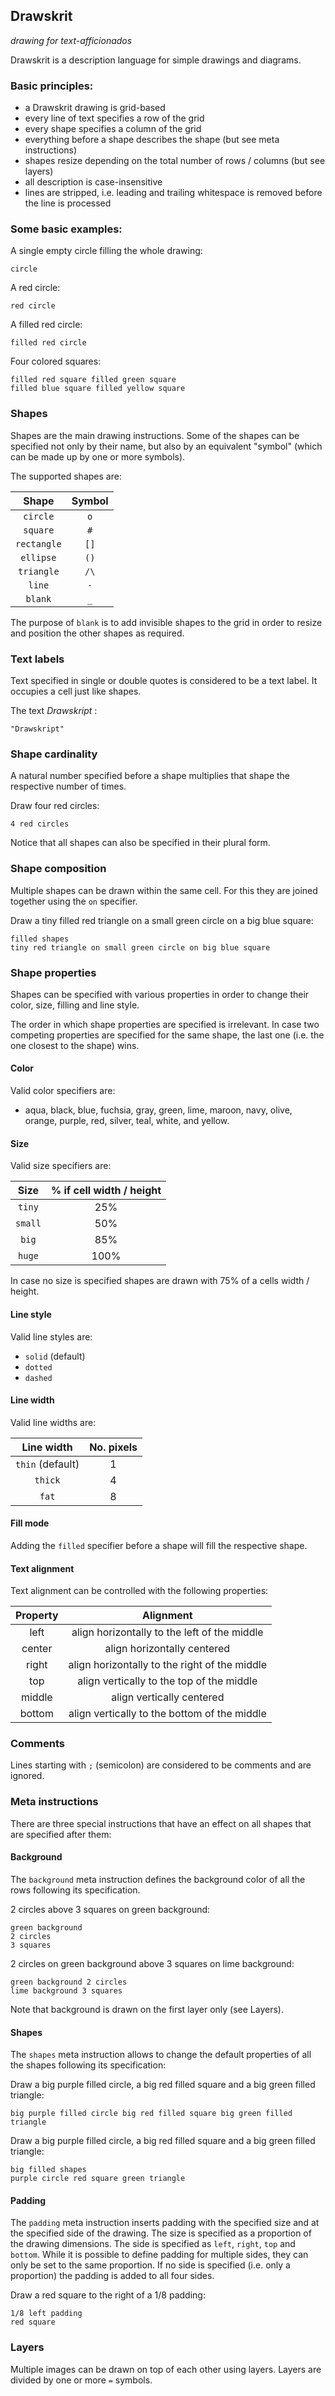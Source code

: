 ## Drawskrit
_drawing for text-afficionados_

Drawskrit is a description language for simple drawings and diagrams.


### Basic principles:

* a Drawskrit drawing is grid-based
* every line of text specifies a row of the grid
* every shape specifies a column of the grid
* everything before a shape describes the shape (but see meta instructions)
* shapes resize depending on the total number of rows / columns (but see layers)
* all description is case-insensitive
* lines are stripped, i.e. leading and trailing whitespace is removed before the line is processed

### Some basic examples:

A single empty circle filling the whole drawing:

```
circle
```

A red circle:

```
red circle
```

A filled red circle:

```
filled red circle
```

Four colored squares:

```
filled red square filled green square
filled blue square filled yellow square
```


### Shapes

Shapes are the main drawing instructions. Some of the shapes can be specified not only by their name, but also by an equivalent "symbol" (which can be made up by one or more symbols).

The supported shapes are:

Shape       | Symbol
:----------:|:------:
`circle`    | `o`
`square`    | `#`
`rectangle` | `[]`
`ellipse`   | `()`
`triangle`  | `/\`
`line`      | `-`
`blank`     | `_`

The purpose of `blank` is to add invisible shapes to the grid in order to resize and position the other shapes as required.


### Text labels

Text specified in single or double quotes is considered to be a text label. It occupies a cell just like shapes.

The text _Drawskript_ :

```
"Drawskript"
```


### Shape cardinality

A natural number specified before a shape multiplies that shape the respective number of times.

Draw four red circles:

```
4 red circles
```

Notice that all shapes can also be specified in their plural form.


### Shape composition

Multiple shapes can be drawn within the same cell. For this they are joined together using the `on` specifier.

Draw a tiny filled red triangle on a small green circle on a big blue square:

```
filled shapes
tiny red triangle on small green circle on big blue square
```


### Shape properties

Shapes can be specified with various properties in order to change their color, size, filling and line style.

The order in which shape properties are specified is irrelevant. In case two competing properties are specified for the same shape, the last one (i.e. the one closest to the shape) wins.

#### Color

Valid color specifiers are:

* aqua, black, blue, fuchsia, gray, green, lime, maroon, navy, olive, orange, purple, red, silver, teal, white, and yellow.

#### Size

Valid size specifiers are:

Size | % if cell width / height
:---:|:------:
`tiny` | 25%
`small` | 50%
`big`   | 85%
`huge` | 100%

In case no size is specified shapes are drawn with 75% of a cells width / height.

#### Line style

Valid line styles are:

* `solid` (default)
* `dotted`
* `dashed`

#### Line width

Valid line widths are:

Line width | No. pixels
:---------:|:-------:
`thin` (default) | 1
`thick` | 4
`fat` | 8

#### Fill mode

Adding the `filled` specifier before a shape will fill the respective shape.

#### Text alignment

Text alignment can be controlled with the following properties:

Property | Alignment
:------: | :-------:
left     | align horizontally to the left of the middle
center   | align horizontally centered
right    | align horizontally to the right of the middle
top      | align vertically to the top of the middle
middle   | align vertically centered
bottom   | align vertically to the bottom of the middle


### Comments

Lines starting with `;` (semicolon) are considered to be comments and are ignored.


### Meta instructions

There are three special instructions that have an effect on all shapes that are specified after them:

#### Background

The `background` meta instruction defines the background color of all the rows following its specification.

2 circles above 3 squares on green background:

```
green background
2 circles
3 squares
```

2 circles on green background above 3 squares on lime background:

```
green background 2 circles
lime background 3 squares
```

Note that background is drawn on the first layer only (see Layers).

#### Shapes

The `shapes` meta instruction allows to change the default properties of all the shapes following its specification:

Draw a big purple filled circle, a big red filled square and a big green filled triangle:

```
big purple filled circle big red filled square big green filled triangle
```

Draw a big purple filled circle, a big red filled square and a big green filled triangle:

```
big filled shapes
purple circle red square green triangle
```

#### Padding

The `padding` meta instruction inserts padding with the specified size and at the specified side of the drawing. The size is specified as a proportion of the drawing dimensions. The side is specified as `left`, `right`, `top` and `bottom`. While it is possible to define padding for multiple sides, they can only be set to the same proportion. If no side is specified (i.e. only a proportion) the padding is added to all four sides.

Draw a red square to the right of a 1/8 padding:

```
1/8 left padding
red square
```


### Layers

Multiple images can be drawn on top of each other using layers. Layers are divided by one or more `=` symbols.

